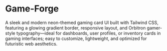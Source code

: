 # Game-Forge
A sleek and modern neon-themed gaming card UI built with Tailwind CSS, featuring a glowing gradient border, responsive layout, and Orbitron gamer-style typography—ideal for dashboards, user profiles, or inventory cards in gaming interfaces; easy to customize, lightweight, and optimized for futuristic web aesthetics.
